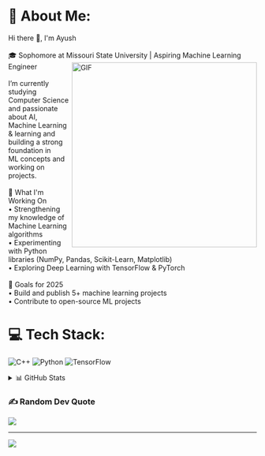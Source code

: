 # 💫 About Me:
Hi there 👋, I'm Ayush<br><br>🎓 Sophomore at Missouri State University | Aspiring Machine Learning Engineer<img align="right" width="375" alt="GIF" src="https://github.com/vimalverma558/vimalverma558/blob/v2/img/dino.gif" /><br><br>I’m  currently studying Computer Science and passionate about AI,<br> Machine Learning & learning and building a strong foundation in<br> ML concepts and working on projects.  <br><br>🚀 What I'm Working On  <br>• Strengthening my knowledge of Machine Learning algorithms  <br>• Experimenting with Python libraries (NumPy, Pandas, Scikit-Learn, Matplotlib)  <br>• Exploring Deep Learning with TensorFlow & PyTorch  <br><br>🎯 Goals for 2025<br>• Build and publish 5+ machine learning projects<br>• Contribute to open-source ML projects  <br>



# 💻 Tech Stack:
![C++](https://img.shields.io/badge/c++-%2300599C.svg?style=for-the-badge&logo=c%2B%2B&logoColor=white) ![Python](https://img.shields.io/badge/python-3670A0?style=for-the-badge&logo=python&logoColor=ffdd54) ![TensorFlow](https://img.shields.io/badge/TensorFlow-%23FF6F00.svg?style=for-the-badge&logo=TensorFlow&logoColor=white)
<details>
  <summary>📊 GitHub Stats</summary>

  <br/>

  <div align="center">
  
  <img src="https://github-readme-stats.vercel.app/api?username=xhettriAK&theme=dark&hide_border=false&include_all_commits=false&count_private=false" height="150"/>
  <img src="https://nirzak-streak-stats.vercel.app/?user=xhettriAK&theme=dark&hide_border=false" height="150"/>
  <img src="https://github-readme-stats.vercel.app/api/top-langs/?username=xhettriAK&theme=dark&hide_border=false&include_all_commits=false&count_private=false&layout=compact" height="150"/>

  </div>
</details>

### ✍️ Random Dev Quote
![](https://quotes-github-readme.vercel.app/api?type=horizontal&theme=tokyonight)

---
[![](https://visitcount.itsvg.in/api?id=xhettriAK&icon=0&color=0)](https://visitcount.itsvg.in)

<!-- Proudly created with GPRM ( https://gprm.itsvg.in ) -->
